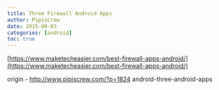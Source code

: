 ```yaml
---
title: Three Firewall Android Apps
author: PipisCrew
date: 2015-09-03
categories: [android]
toc: true
---
```


[https://www.maketecheasier.com/best-firewall-apps-android/](https://www.maketecheasier.com/best-firewall-apps-android/)

origin - http://www.pipiscrew.com/?p=1824 android-three-android-apps